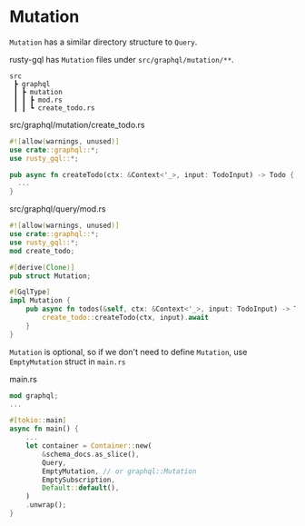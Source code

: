# Mutation

`Mutation` has a similar directory structure to `Query`.

rusty-gql has `Mutation` files under `src/graphql/mutation/**`.

```
src
 ┣ graphql
 ┃ ┣ mutation
 ┃ ┃ ┣ mod.rs
 ┃ ┃ ┗ create_todo.rs
```

src/graphql/mutation/create_todo.rs

```rust
#![allow(warnings, unused)]
use crate::graphql::*;
use rusty_gql::*;

pub async fn createTodo(ctx: &Context<'_>, input: TodoInput) -> Todo {
  ...
}
```

src/graphql/query/mod.rs

```rust
#![allow(warnings, unused)]
use crate::graphql::*;
use rusty_gql::*;
mod create_todo;

#[derive(Clone)]
pub struct Mutation;

#[GqlType]
impl Mutation {
    pub async fn todos(&self, ctx: &Context<'_>, input: TodoInput) -> Todo {
        create_todo::createTodo(ctx, input).await
    }
}
```

`Mutation` is optional, so if we don't need to define `Mutation`, use `EmptyMutation` struct in `main.rs`

main.rs

```rust
mod graphql;
...

#[tokio::main]
async fn main() {
    ...
    let container = Container::new(
        &schema_docs.as_slice(),
        Query,
        EmptyMutation, // or graphql::Mutation
        EmptySubscription,
        Default::default(),
    )
    .unwrap();
}

```
